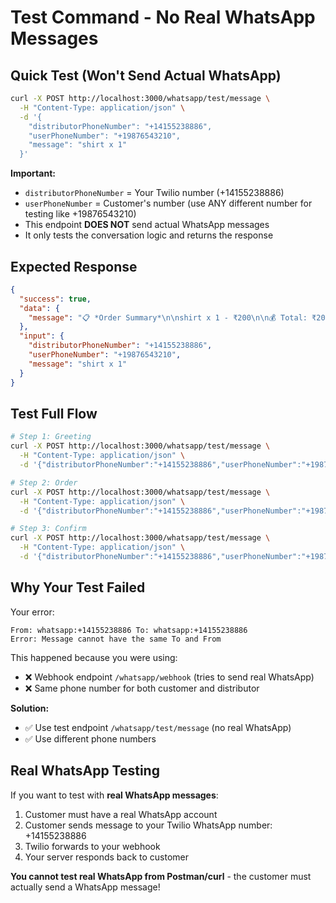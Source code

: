 # Test Command - No Real WhatsApp Messages

## Quick Test (Won't Send Actual WhatsApp)

```bash
curl -X POST http://localhost:3000/whatsapp/test/message \
  -H "Content-Type: application/json" \
  -d '{
    "distributorPhoneNumber": "+14155238886",
    "userPhoneNumber": "+19876543210",
    "message": "shirt x 1"
  }'
```

**Important:**
- `distributorPhoneNumber` = Your Twilio number (+14155238886)
- `userPhoneNumber` = Customer's number (use ANY different number for testing like +19876543210)
- This endpoint **DOES NOT** send actual WhatsApp messages
- It only tests the conversation logic and returns the response

## Expected Response

```json
{
  "success": true,
  "data": {
    "message": "📋 *Order Summary*\n\nshirt x 1 - ₹200\n\n💰 Total: ₹200\n\n✅ Please confirm:\n1️⃣ Yes, place this order\n2️⃣ No, let me modify\n\nReply with 1 or 2"
  },
  "input": {
    "distributorPhoneNumber": "+14155238886",
    "userPhoneNumber": "+19876543210",
    "message": "shirt x 1"
  }
}
```

## Test Full Flow

```bash
# Step 1: Greeting
curl -X POST http://localhost:3000/whatsapp/test/message \
  -H "Content-Type: application/json" \
  -d '{"distributorPhoneNumber":"+14155238886","userPhoneNumber":"+19876543210","message":"hi"}'

# Step 2: Order
curl -X POST http://localhost:3000/whatsapp/test/message \
  -H "Content-Type: application/json" \
  -d '{"distributorPhoneNumber":"+14155238886","userPhoneNumber":"+19876543210","message":"shirt x 1"}'

# Step 3: Confirm
curl -X POST http://localhost:3000/whatsapp/test/message \
  -H "Content-Type: application/json" \
  -d '{"distributorPhoneNumber":"+14155238886","userPhoneNumber":"+19876543210","message":"1"}'
```

## Why Your Test Failed

Your error:
```
From: whatsapp:+14155238886 To: whatsapp:+14155238886
Error: Message cannot have the same To and From
```

This happened because you were using:
- ❌ Webhook endpoint `/whatsapp/webhook` (tries to send real WhatsApp)
- ❌ Same phone number for both customer and distributor

**Solution:**
- ✅ Use test endpoint `/whatsapp/test/message` (no real WhatsApp)
- ✅ Use different phone numbers

## Real WhatsApp Testing

If you want to test with **real WhatsApp messages**:

1. Customer must have a real WhatsApp account
2. Customer sends message to your Twilio WhatsApp number: +14155238886
3. Twilio forwards to your webhook
4. Your server responds back to customer

**You cannot test real WhatsApp from Postman/curl** - the customer must actually send a WhatsApp message!
